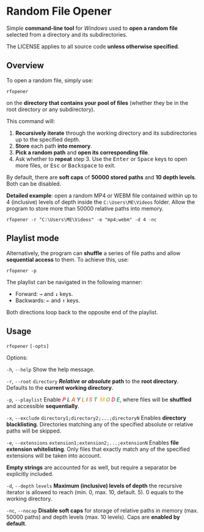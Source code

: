 # Random File Opener

Simple **command-line tool** for *Windows* used to **open a random file** selected from a directory and its subdirectories.

The LICENSE applies to all source code **unless otherwise specified**.

## Overview

To open a random file, simply use:

```shell
rfopener
```

on the **directory that contains your pool of files** (whether they be in the root directory or any subdirectory).

This command will:
1. **Recursively iterate** through the working directory and its subdirectories up to the specified depth.
2. **Store** each path **into memory**.
3. **Pick a random path** and **open its corresponding file**.
4. Ask whether to **repeat** step 3. Use the <kbd>Enter</kbd> or <kbd>Space</kbd> keys to open more files, or <kbd>Esc</kbd> or <kbd>Backspace</kbd> to exit.

By default, there are **soft caps** of **50000 stored paths** and **10 depth levels**. Both can be disabled.

**Detailed example**: open a random MP4 or WEBM file contained within up to 4 (inclusive) levels of depth inside the `C:\Users\ME\Videos` folder. Allow the program to store more than 50000 relative paths into memory. 

```shell
rfopener -r "C:\Users\ME\Videos" -e "mp4;webm" -d 4 -nc
```

## Playlist mode

Alternatively, the program can **shuffle** a series of file paths and allow **sequential access** to them. To achieve this, use:

```shell
rfopener -p
```

The playlist can be navigated in the following manner:
- Forward: <kbd>&rarr;</kbd> and <kbd>&darr;</kbd> keys.
- Backwards: <kbd>&larr;</kbd> and <kbd>&uarr;</kbd> keys.

Both directions loop back to the opposite end of the playlist.

## Usage

`rfopener` `[-opts]`

Options:

`-h`, `--help` Show the help message.

`-r`, `--root` `directory` ***Relative* or *absolute* path** to the **root directory**. Defaults to the **current working directory**.

`-p`, `--playlist` Enable
***<span style="color:#f94144">P</span>
<span style="color:#277da1">L</span>
<span style="color:#f3722c">A</span>
<span style="color:#577590">Y</span>
<span style="color:#f8961e">L</span>
<span style="color:#4d908e">I</span>
<span style="color:#f9844a">S</span>
<span style="color:#43aa8b">T</span>&nbsp;
<span style="color:#f9c74f">M</span>
<span style="color:#90be6d">O</span>
<span style="color:#ef476f">D</span>
<span style="color:#2a9d8f">E</span>***,
where files will be **shuffled** and accessible **sequentially**.

`-x`, `--exclude` `directory1;directory2;...;directoryN` Enables **directory blacklisting**. Directories matching any of the specified absolute or relative paths will be skipped.

`-e`, `--extensions` `extension1;extension2;...;extensionN` Enables **file extension whitelisting**. Only files that exactly match any of the specified extensions will be taken into account.

**Empty strings** are accounted for as well, but require a separator be explicitly included.

`-d`, `--depth` `levels` **Maximum (inclusive) levels of depth** the recursive iterator is allowed to reach (min. 0, max. 10, default. 5). 0 equals to the working directory.

`-nc`, `--nocap` **Disable soft caps** for storage of relative paths in memory (max. 50000 paths) and depth levels (max. 10 levels). Caps are **enabled by default**.
